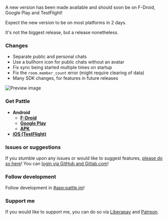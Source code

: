 A new version has been made available and should soon
be on F-Droid, Google Play and TestFlight!

Expect the new version to be on most platforms in 2 days.

It's not the biggest release, but a release nonetheless.

### Changes
- Separate public and personal chats
- Use a bullhorn icon for public chats without an avatar
- Fix sync being started multiple times on startup
- Fix the `room.member_count` error (might require clearing of data)
- Many SDK changes, for features in future releases

![Preview image](https://git.pattle.im/pattle/app/raw/v0.13.0/CHANGELOG/0.13.0.png)

### Get Pattle

- **Android**
    - **[F-Droid](https://f-droid.org/en/packages/im.pattle.app/)**
    - **[Google Play](https://play.google.com/store/apps/details?id=im.pattle.app)**
    - **[APK](https://git.pattle.im/pattle/app/pipelines)**
- **[iOS (TestFlight)](https://testflight.apple.com/join/uTytydST)**

### Issues or suggestions

If you stumble upon any issues or would like to suggest features,
[please do so here](https://git.pattle.im/pattle/app/issues)!
You can [login via GitHub and Gitlab.com](https://git.pattle.im/users/sign_in)!

### Follow development

Follow development in [#app:pattle.im](https://matrix.to/#/#app:pattle.im)!

### Support me

If you would like to support me, you can do so
via [Liberapay](https://liberapay.com/wilko/) and
[Patreon](https://www.patreon.com/pattle_im).